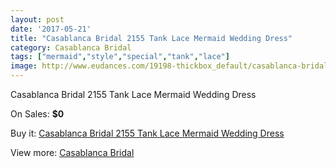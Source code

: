 ```yaml
---
layout: post
date: '2017-05-21'
title: "Casablanca Bridal 2155 Tank Lace Mermaid Wedding Dress"
category: Casablanca Bridal
tags: ["mermaid","style","special","tank","lace"]
image: http://www.eudances.com/19198-thickbox_default/casablanca-bridal-2155-tank-lace-mermaid-wedding-dress.jpg
---
```

Casablanca Bridal 2155 Tank Lace Mermaid Wedding Dress

On Sales: **$0**
<a href="https://www.eudances.com/en/casablanca-bridal/5716-casablanca-bridal-2155-tank-lace-mermaid-wedding-dress.html"><amp-img layout="responsive" width="600" height="600" src="//www.eudances.com/19198-thickbox_default/casablanca-bridal-2155-tank-lace-mermaid-wedding-dress.jpg" alt="Casablanca Bridal 2155 Tank Lace Mermaid Wedding Dress 0" /></a>
<a href="https://www.eudances.com/en/casablanca-bridal/5716-casablanca-bridal-2155-tank-lace-mermaid-wedding-dress.html"><amp-img layout="responsive" width="600" height="600" src="//www.eudances.com/19200-thickbox_default/casablanca-bridal-2155-tank-lace-mermaid-wedding-dress.jpg" alt="Casablanca Bridal 2155 Tank Lace Mermaid Wedding Dress 1" /></a>
<a href="https://www.eudances.com/en/casablanca-bridal/5716-casablanca-bridal-2155-tank-lace-mermaid-wedding-dress.html"><amp-img layout="responsive" width="600" height="600" src="//www.eudances.com/19199-thickbox_default/casablanca-bridal-2155-tank-lace-mermaid-wedding-dress.jpg" alt="Casablanca Bridal 2155 Tank Lace Mermaid Wedding Dress 2" /></a>

Buy it: [Casablanca Bridal 2155 Tank Lace Mermaid Wedding Dress](https://www.eudances.com/en/casablanca-bridal/5716-casablanca-bridal-2155-tank-lace-mermaid-wedding-dress.html "Casablanca Bridal 2155 Tank Lace Mermaid Wedding Dress")

View more: [Casablanca Bridal](https://www.eudances.com/en/4-casablanca-bridal "Casablanca Bridal")
